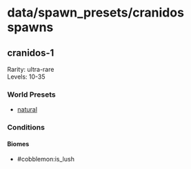 # data/spawn_presets/cranidos spawns  
  
## cranidos-1  
Rarity: ultra-rare  
Levels: 10-35  
  
### World Presets  
* [natural](/data/world_presets/natural.md)  
  
### Conditions  
  
#### Biomes  
  * #cobblemon:is_lush
  
